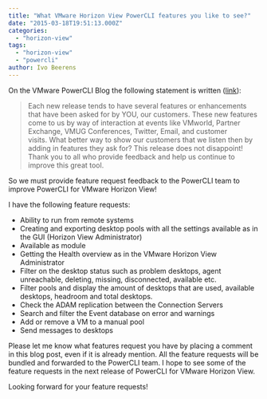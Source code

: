 ```yaml
---
title: "What VMware Horizon View PowerCLI features you like to see?"
date: "2015-03-18T19:51:13.000Z"
categories: 
  - "horizon-view"
tags: 
  - "horizon-view"
  - "powercli"
author: Ivo Beerens
---
```


On the VMware PowerCLI Blog the following statement is written ([link](http://blogs.VMware.com/PowerCLI/2015/03/powercli-6-0-r1-now-generally-available.html)):

> Each new release tends to have several features or enhancements that have been asked for by YOU, our customers. These new features come to us by way of interaction at events like VMworld, Partner Exchange, VMUG Conferences, Twitter, Email, and customer visits. What better way to show our customers that we listen then by adding in features they ask for? This release does not disappoint! Thank you to all who provide feedback and help us continue to improve this great tool.

So we must provide feature request feedback to the PowerCLI team to improve PowerCLI for VMware Horizon View!

I have the following feature requests:

- Ability to run from remote systems
- Creating and exporting desktop pools with all the settings available as in the GUI (Horizon View Administrator)
- Available as module
- Getting the Health overview as in the VMware Horizon View Administrator
- Filter on the desktop status such as problem desktops, agent unreachable, deleting, missing, disconnected, available etc.
- Filter pools and display the amount of desktops that are used, available desktops, headroom and total desktops.
- Check the ADAM replication between the Connection Servers
- Search and filter the Event database on error and warnings
- Add or remove a VM to a manual pool
- Send messages to desktops

Please let me know what features request you have by placing a comment in this blog post, even if it is already mention. All the feature requests will be bundled and forwarded to the PowerCLI team. I hope to see some of the feature requests in the next release of PowerCLI for VMware Horizon View.

Looking forward for your feature requests!




